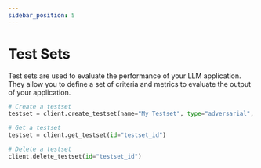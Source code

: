 ```yaml
---
sidebar_position: 5
---
```


# Test Sets

Test sets are used to evaluate the performance of your LLM application. They allow you to define a set of criteria and metrics to evaluate the output of your application.

```python
# Create a testset
testset = client.create_testset(name="My Testset", type="adversarial", evaluation_set_id="eval_set_id", knowledge_base_id="kb_id", num_questions=10)

# Get a testset
testset = client.get_testset(id="testset_id")

# Delete a testset
client.delete_testset(id="testset_id")
```